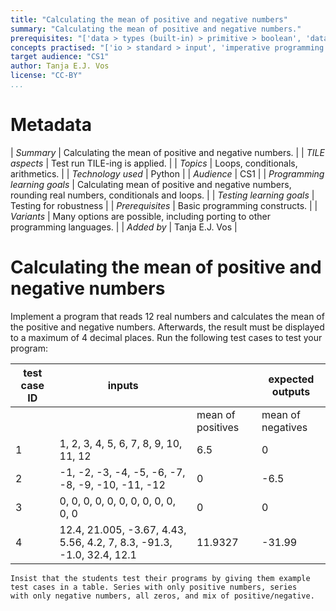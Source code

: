 ```yaml
---
title: "Calculating the mean of positive and negative numbers"
summary: "Calculating the mean of positive and negative numbers."
prerequisites: "['data > types (built-in) > primitive > boolean', 'data > types (built-in) > primitive > numeric', 'imperative programming > variables > variable declaration', 'expressions > operators > arithmetic operators']"
concepts practised: "['io > standard > input', 'imperative programming > variables > variable declaration', 'imperative programming > variables > assignment', 'control flow > conditionals', 'control flow > loops']"
target audience: "CS1"
author: Tanja E.J. Vos
license: "CC-BY"
...
```


# Metadata

| *Summary*                     | Calculating the mean of positive and negative numbers. |
| *TILE aspects*                | Test run TILE-ing is applied. |
| *Topics*                      | Loops, conditionals, arithmetics.  |
| *Technology used*             | Python |
| *Audience*                    | CS1 |
| *Programming learning goals*  | Calculating mean of positive and negative numbers, rounding real numbers, conditionals and loops. |
| *Testing learning goals*      | Testing for robustness |
| *Prerequisites*               | Basic programming constructs. |
| *Variants*                    | Many options are possible, including porting to other programming languages. | 
| *Added by*                    | Tanja E.J. Vos |   


# Calculating the mean of positive and negative numbers





Implement a program that reads 12 real numbers and calculates the
mean of the positive and negative numbers. Afterwards, the result
must be displayed to a maximum of 4 decimal places. Run the
following test cases to test your program:

**test case ID** | **inputs**                                                            |                | **expected outputs** 
------------------|-----------------------------------------------------------------------|-------------------|----------------------
                    |                                                                       | mean of positives | mean of negatives    
1                | 1, 2, 3, 4, 5, 6, 7, 8, 9, 10, 11, 12                                 | 6.5               | 0                    
2                | -1, -2, -3, -4, -5, -6, -7, -8, -9, -10, -11, -12                     | 0                 | -6.5                 
3                | 0, 0, 0, 0, 0, 0, 0, 0, 0, 0, 0, 0                                    | 0                 | 0                    
4                | 12.4, 21.005, -3.67, 4.43, 5.56, 4.2, 7, 8.3, -91.3, -1.0, 32.4, 12.1 | 11.9327           | -31.99               


```testruntile
Insist that the students test their programs by giving them example
test cases in a table. Series with only positive numbers, series
with only negative numbers, all zeros, and mix of positive/negative.
```
